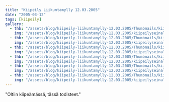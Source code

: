 ```yaml
---
title: "Kiipeily Liikuntamylly 12.03.2005"
date: "2005-03-12"
tags: [kiipeily]
gallery:
  - thb: "/assets/blog/kiipeily-liikuntamylly-12.03.2005/Thumbnails/kiipeilyseinalla20050312_1b.jpg"
    img: "/assets/blog/kiipeily-liikuntamylly-12.03.2005/kiipeilyseinalla20050312_1b.jpg"
  - thb: "/assets/blog/kiipeily-liikuntamylly-12.03.2005/Thumbnails/kiipeilyseinalla20050312_2b.jpg"
    img: "/assets/blog/kiipeily-liikuntamylly-12.03.2005/kiipeilyseinalla20050312_2b.jpg"
  - thb: "/assets/blog/kiipeily-liikuntamylly-12.03.2005/Thumbnails/kiipeilyseinalla20050312_4b.jpg"
    img: "/assets/blog/kiipeily-liikuntamylly-12.03.2005/kiipeilyseinalla20050312_4b.jpg"
  - thb: "/assets/blog/kiipeily-liikuntamylly-12.03.2005/Thumbnails/kiipeilyseinalla20050312_5b.jpg"
    img: "/assets/blog/kiipeily-liikuntamylly-12.03.2005/kiipeilyseinalla20050312_5b.jpg"
  - thb: "/assets/blog/kiipeily-liikuntamylly-12.03.2005/Thumbnails/kiipeilyseinalla20050312_6b.jpg"
    img: "/assets/blog/kiipeily-liikuntamylly-12.03.2005/kiipeilyseinalla20050312_6b.jpg"
  - thb: "/assets/blog/kiipeily-liikuntamylly-12.03.2005/Thumbnails/kiipeilyseinalla20050312_9b.jpg"
    img: "/assets/blog/kiipeily-liikuntamylly-12.03.2005/kiipeilyseinalla20050312_9b.jpg"
---
```


"Oltiin kiipeämässä, tässä todisteet."
